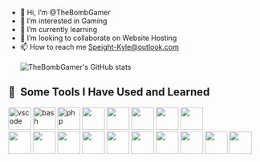 - 👋 Hi, I’m @TheBombGamer
- 👀 I’m interested in Gaming
- 🌱 I’m currently learning
- 💞️ I’m looking to collaborate on Website Hosting
- 📫 How to reach me Speight-Kyle@outlook.com <br><br>
![TheBombGamer's GitHub stats](https://github-readme-stats.vercel.app/api?username=thebombgamer&show_icons=true&theme=dark)
<h2> 🚀 &nbsp;Some Tools I Have Used and Learned</h2>
<p align="left">
<img src="https://cdn.jsdelivr.net/gh/devicons/devicon/icons/vscode/vscode-original.svg" alt="vscode" width="45" height="45"/>
<img src="https://cdn.jsdelivr.net/gh/devicons/devicon/icons/bash/bash-original.svg" alt="bash" width="45" height="45"/>
<img src="https://cdn.jsdelivr.net/gh/devicons/devicon/icons/php/php-original.svg" alt="php" width="45" height="45"/>
<img src="https://cdn.jsdelivr.net/gh/devicons/devicon@latest/icons/amazonwebservices/amazonwebservices-original-wordmark.svg" height="45"/>
            <img src="https://cdn.jsdelivr.net/gh/devicons/devicon@latest/icons/c/c-original.svg" height="45" />
            <img src="https://cdn.jsdelivr.net/gh/devicons/devicon@latest/icons/cloudflare/cloudflare-original.svg" height="45" />
            <img src="https://cdn.jsdelivr.net/gh/devicons/devicon@latest/icons/css3/css3-original-wordmark.svg" height="45"/>
            <img src="https://cdn.jsdelivr.net/gh/devicons/devicon@latest/icons/firebase/firebase-original-wordmark.svg" height="45"/><br>
            <img src="https://cdn.jsdelivr.net/gh/devicons/devicon@latest/icons/flask/flask-original.svg" height="45"/>
            <img src="https://cdn.jsdelivr.net/gh/devicons/devicon@latest/icons/git/git-original-wordmark.svg" height="45"/>
            <img src="https://cdn.jsdelivr.net/gh/devicons/devicon@latest/icons/html5/html5-original-wordmark.svg" height="45"/>
            <img src="https://cdn.jsdelivr.net/gh/devicons/devicon@latest/icons/linux/linux-original.svg" height="45"/>
            <img src="https://cdn.jsdelivr.net/gh/devicons/devicon@latest/icons/markdown/markdown-original.svg" height="45"/>
            <img src="https://cdn.jsdelivr.net/gh/devicons/devicon@latest/icons/photoshop/photoshop-original.svg" height="45"/>
            <img src="https://cdn.jsdelivr.net/gh/devicons/devicon@latest/icons/portainer/portainer-original.svg" height="45"/>
            <img src="https://cdn.jsdelivr.net/gh/devicons/devicon@latest/icons/python/python-original-wordmark.svg" height="45"/>
            <img src="https://cdn.jsdelivr.net/gh/devicons/devicon@latest/icons/redis/redis-original-wordmark.svg" height="45"/>
            <img src="https://cdn.jsdelivr.net/gh/devicons/devicon@latest/icons/netlify/netlify-original.svg" height="45"/>
          
</p>
